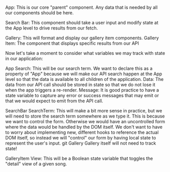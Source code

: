 App: This is our core "parent" component. Any data that is needed by all our components should be here.

Search Bar: This component should take a user input and modify state at the App level to drive results from our fetch.

Gallery: This will format and display our gallery item components.
Gallery Item: The component that displays specific results from our API

Now let's take a moment to consider what variables we may track with state in our application:

App
Search: This will be our search term. We want to declare this as a property of "App" because we will make our API search happen at the App level so that the data is available to all children of the application.
Data: The data from our API call should be stored in state so that we do not lose it when the app triggers a re-render.
Message: It is good practice to have a state variable to capture any error or success messages that may emit or that we would expect to emit from the API call.

SearchBar
SearchTerm: This will make a bit more sense in practice, but we will need to store the search term somewhere as we type it. This is because we want to control the form. Otherwise we would have an uncontrolled form where the data would be handled by the DOM itself. We don't want to have to worry about implementing new, different hooks to reference the actual DOM itself, so instead we will "control" our form by having local state to represent the user's input.
git 
Gallery
Gallery itself will not need to track state!

GalleryItem
View: This will be a Boolean state variable that toggles the "detail" view of a given song.   